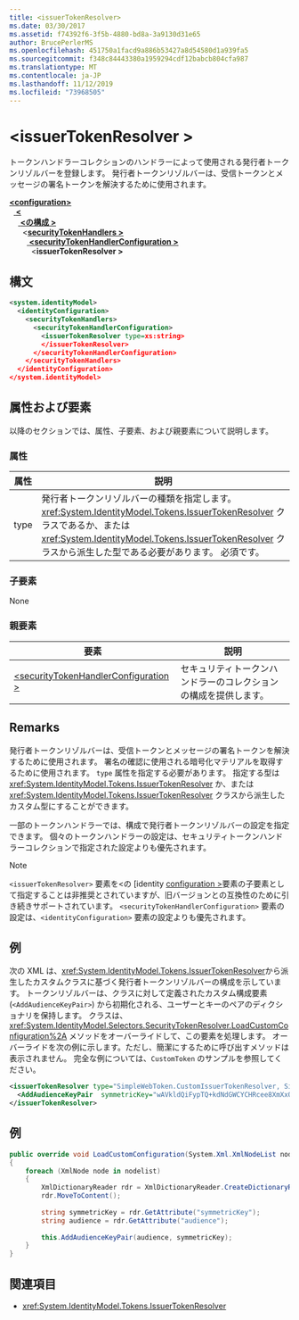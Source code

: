 ```yaml
---
title: <issuerTokenResolver>
ms.date: 03/30/2017
ms.assetid: f74392f6-3f5b-4880-bd8a-3a9130d31e65
author: BrucePerlerMS
ms.openlocfilehash: 451750a1facd9a886b53427a8d54580d1a939fa5
ms.sourcegitcommit: f348c84443380a1959294cdf12babcb804cfa987
ms.translationtype: MT
ms.contentlocale: ja-JP
ms.lasthandoff: 11/12/2019
ms.locfileid: "73968505"
---
```

# <a name="issuertokenresolver"></a>\<issuerTokenResolver >
トークンハンドラーコレクションのハンドラーによって使用される発行者トークンリゾルバーを登録します。 発行者トークンリゾルバーは、受信トークンとメッセージの署名トークンを解決するために使用されます。  
  
[ **\<configuration>** ](../configuration-element.md)\
&nbsp;&nbsp;[ **\<** ](system-identitymodel.md)\
&nbsp;&nbsp;&nbsp;&nbsp;[ **\<の構成 >** ](identityconfiguration.md)\
&nbsp;&nbsp;&nbsp;&nbsp;&nbsp;&nbsp;\<[**securityTokenHandlers >** ](securitytokenhandlers.md)\
&nbsp;&nbsp;&nbsp;&nbsp;&nbsp;&nbsp;&nbsp;&nbsp;[ **\<securityTokenHandlerConfiguration >** ](securitytokenhandlerconfiguration.md)\
&nbsp;&nbsp;&nbsp;&nbsp;&nbsp;&nbsp;&nbsp;&nbsp;&nbsp;&nbsp;\<**issuerTokenResolver >**  
  
## <a name="syntax"></a>構文  
  
```xml  
<system.identityModel>  
  <identityConfiguration>  
    <securityTokenHandlers>  
      <securityTokenHandlerConfiguration>  
        <issuerTokenResolver type=xs:string>  
        </issuerTokenResolver>  
      </securityTokenHandlerConfiguration>  
    </securityTokenHandlers>  
  </identityConfiguration>  
</system.identityModel>  
```  
  
## <a name="attributes-and-elements"></a>属性および要素  
 以降のセクションでは、属性、子要素、および親要素について説明します。  
  
### <a name="attributes"></a>属性  
  
|属性|説明|  
|---------------|-----------------|  
|type|発行者トークンリゾルバーの種類を指定します。 <xref:System.IdentityModel.Tokens.IssuerTokenResolver> クラスであるか、または <xref:System.IdentityModel.Tokens.IssuerTokenResolver> クラスから派生した型である必要があります。 必須です。|  
  
### <a name="child-elements"></a>子要素  
 None  
  
### <a name="parent-elements"></a>親要素  
  
|要素|説明|  
|-------------|-----------------|  
|[\<securityTokenHandlerConfiguration >](securitytokenhandlerconfiguration.md)|セキュリティトークンハンドラーのコレクションの構成を提供します。|  
  
## <a name="remarks"></a>Remarks  
 発行者トークンリゾルバーは、受信トークンとメッセージの署名トークンを解決するために使用されます。 署名の確認に使用される暗号化マテリアルを取得するために使用されます。 `type` 属性を指定する必要があります。 指定する型は <xref:System.IdentityModel.Tokens.IssuerTokenResolver> か、または <xref:System.IdentityModel.Tokens.IssuerTokenResolver> クラスから派生したカスタム型にすることができます。  
  
 一部のトークンハンドラーでは、構成で発行者トークンリゾルバーの設定を指定できます。 個々のトークンハンドラーの設定は、セキュリティトークンハンドラーコレクションで指定された設定よりも優先されます。  
  
> [!NOTE]
> `<issuerTokenResolver>` 要素を\<の [identity [configuration >](identityconfiguration.md)要素の子要素として指定することは非推奨とされていますが、旧バージョンとの互換性のために引き続きサポートされています。 `<securityTokenHandlerConfiguration>` 要素の設定は、`<identityConfiguration>` 要素の設定よりも優先されます。  
  
## <a name="example"></a>例  
 次の XML は、<xref:System.IdentityModel.Tokens.IssuerTokenResolver>から派生したカスタムクラスに基づく発行者トークンリゾルバーの構成を示しています。 トークンリゾルバーは、クラスに対して定義されたカスタム構成要素 (`<AddAudienceKeyPair>`) から初期化される、ユーザーとキーのペアのディクショナリを保持します。 クラスは、<xref:System.IdentityModel.Selectors.SecurityTokenResolver.LoadCustomConfiguration%2A> メソッドをオーバーライドして、この要素を処理します。 オーバーライドを次の例に示します。ただし、簡潔にするために呼び出すメソッドは表示されません。 完全な例については、`CustomToken` のサンプルを参照してください。  
  
```xml  
<issuerTokenResolver type="SimpleWebToken.CustomIssuerTokenResolver, SimpleWebToken">  
  <AddAudienceKeyPair  symmetricKey="wAVkldQiFypTQ+kdNdGWCYCHRcee8XmXxOvgmak8vSY=" audience="http://localhost:19851/" />  
</issuerTokenResolver>  
```  
  
## <a name="example"></a>例
  
```csharp
public override void LoadCustomConfiguration(System.Xml.XmlNodeList nodelist)  
{  
    foreach (XmlNode node in nodelist)  
    {  
        XmlDictionaryReader rdr = XmlDictionaryReader.CreateDictionaryReader(new XmlTextReader(new StringReader(node.OuterXml)));  
        rdr.MoveToContent();  
  
        string symmetricKey = rdr.GetAttribute("symmetricKey");  
        string audience = rdr.GetAttribute("audience");  
  
        this.AddAudienceKeyPair(audience, symmetricKey);  
    }  
}  
``` 
  
## <a name="see-also"></a>関連項目

- <xref:System.IdentityModel.Tokens.IssuerTokenResolver>
